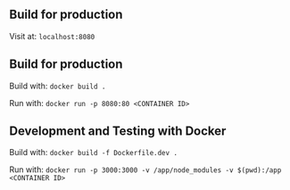 ## Build for production

Visit at:
`localhost:8080`

## Build for production

Build with:
`docker build .`

Run with:
`docker run -p 8080:80 <CONTAINER ID>`


## Development and Testing with Docker

Build with:
`docker build -f Dockerfile.dev .`

Run with:
`docker run -p 3000:3000 -v /app/node_modules -v $(pwd):/app <CONTAINER ID>`